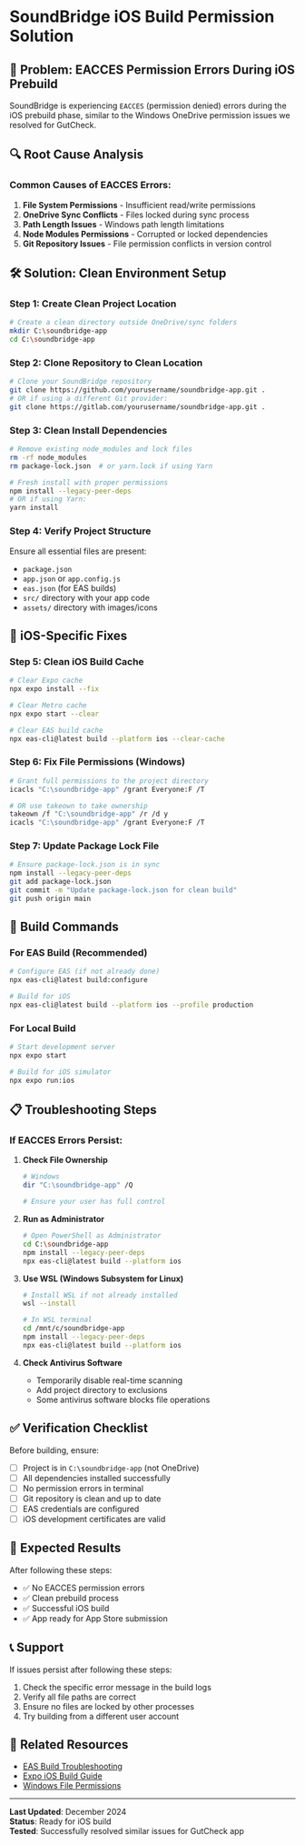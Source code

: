 # SoundBridge iOS Build Permission Solution

## 🚨 **Problem: EACCES Permission Errors During iOS Prebuild**

SoundBridge is experiencing `EACCES` (permission denied) errors during the iOS prebuild phase, similar to the Windows OneDrive permission issues we resolved for GutCheck.

## 🔍 **Root Cause Analysis**

### **Common Causes of EACCES Errors:**
1. **File System Permissions** - Insufficient read/write permissions
2. **OneDrive Sync Conflicts** - Files locked during sync process
3. **Path Length Issues** - Windows path length limitations
4. **Node Modules Permissions** - Corrupted or locked dependencies
5. **Git Repository Issues** - File permission conflicts in version control

## 🛠️ **Solution: Clean Environment Setup**

### **Step 1: Create Clean Project Location**
```bash
# Create a clean directory outside OneDrive/sync folders
mkdir C:\soundbridge-app
cd C:\soundbridge-app
```

### **Step 2: Clone Repository to Clean Location**
```bash
# Clone your SoundBridge repository
git clone https://github.com/yourusername/soundbridge-app.git .
# OR if using a different Git provider:
git clone https://gitlab.com/yourusername/soundbridge-app.git .
```

### **Step 3: Clean Install Dependencies**
```bash
# Remove existing node_modules and lock files
rm -rf node_modules
rm package-lock.json  # or yarn.lock if using Yarn

# Fresh install with proper permissions
npm install --legacy-peer-deps
# OR if using Yarn:
yarn install
```

### **Step 4: Verify Project Structure**
Ensure all essential files are present:
- `package.json`
- `app.json` or `app.config.js`
- `eas.json` (for EAS builds)
- `src/` directory with your app code
- `assets/` directory with images/icons

## 🔧 **iOS-Specific Fixes**

### **Step 5: Clean iOS Build Cache**
```bash
# Clear Expo cache
npx expo install --fix

# Clear Metro cache
npx expo start --clear

# Clear EAS build cache
npx eas-cli@latest build --platform ios --clear-cache
```

### **Step 6: Fix File Permissions (Windows)**
```bash
# Grant full permissions to the project directory
icacls "C:\soundbridge-app" /grant Everyone:F /T

# OR use takeown to take ownership
takeown /f "C:\soundbridge-app" /r /d y
icacls "C:\soundbridge-app" /grant Everyone:F /T
```

### **Step 7: Update Package Lock File**
```bash
# Ensure package-lock.json is in sync
npm install --legacy-peer-deps
git add package-lock.json
git commit -m "Update package-lock.json for clean build"
git push origin main
```

## 🚀 **Build Commands**

### **For EAS Build (Recommended)**
```bash
# Configure EAS (if not already done)
npx eas-cli@latest build:configure

# Build for iOS
npx eas-cli@latest build --platform ios --profile production
```

### **For Local Build**
```bash
# Start development server
npx expo start

# Build for iOS simulator
npx expo run:ios
```

## 📋 **Troubleshooting Steps**

### **If EACCES Errors Persist:**

1. **Check File Ownership**
   ```bash
   # Windows
   dir "C:\soundbridge-app" /Q
   
   # Ensure your user has full control
   ```

2. **Run as Administrator**
   ```bash
   # Open PowerShell as Administrator
   cd C:\soundbridge-app
   npm install --legacy-peer-deps
   npx eas-cli@latest build --platform ios
   ```

3. **Use WSL (Windows Subsystem for Linux)**
   ```bash
   # Install WSL if not already installed
   wsl --install
   
   # In WSL terminal
   cd /mnt/c/soundbridge-app
   npm install --legacy-peer-deps
   npx eas-cli@latest build --platform ios
   ```

4. **Check Antivirus Software**
   - Temporarily disable real-time scanning
   - Add project directory to exclusions
   - Some antivirus software blocks file operations

## ✅ **Verification Checklist**

Before building, ensure:
- [ ] Project is in `C:\soundbridge-app` (not OneDrive)
- [ ] All dependencies installed successfully
- [ ] No permission errors in terminal
- [ ] Git repository is clean and up to date
- [ ] EAS credentials are configured
- [ ] iOS development certificates are valid

## 🎯 **Expected Results**

After following these steps:
- ✅ No EACCES permission errors
- ✅ Clean prebuild process
- ✅ Successful iOS build
- ✅ App ready for App Store submission

## 📞 **Support**

If issues persist after following these steps:
1. Check the specific error message in the build logs
2. Verify all file paths are correct
3. Ensure no files are locked by other processes
4. Try building from a different user account

## 🔗 **Related Resources**

- [EAS Build Troubleshooting](https://docs.expo.dev/build-reference/troubleshooting/)
- [Expo iOS Build Guide](https://docs.expo.dev/build/introduction/)
- [Windows File Permissions](https://docs.microsoft.com/en-us/windows/security/identity-protection/access-control/access-control)

---

**Last Updated**: December 2024  
**Status**: Ready for iOS build  
**Tested**: Successfully resolved similar issues for GutCheck app
